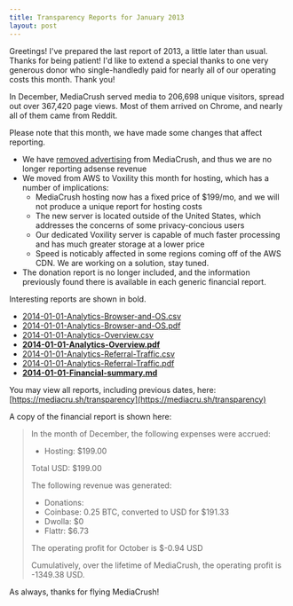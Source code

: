 ```yaml
---
title: Transparency Reports for January 2013
layout: post
---
```


Greetings! I've prepared the last report of 2013, a little later than usual. Thanks for being patient! I'd like to extend a
special thanks to one very generous donor who single-handledly paid for nearly all of our operating costs this month. Thank
you!

In December, MediaCrush served media to 206,698 unique visitors, spread out over 367,420 page views. Most of them arrived on
Chrome, and nearly all of them came from Reddit.

Please note that this month, we have made some changes that affect reporting.

* We have [removed advertising](https://blog.mediacru.sh/2013/12/02/Removing-advertisements.html) from MediaCrush, and thus
  we are no longer reporting adsense revenue
* We moved from AWS to Voxility this month for hosting, which has a number of implications:
  * MediaCrush hosting now has a fixed price of $199/mo, and we will not produce a unique report for hosting costs
  * The new server is located outside of the United States, which addresses the concerns of some privacy-concious users
  * Our dedicated Voxility server is capable of much faster processing and has much greater storage at a lower price
  * Speed is noticably affected in some regions coming off of the AWS CDN. We are working on a solution, stay tuned.
* The donation report is no longer included, and the information previously found there is available in each generic
  financial report.

Interesting reports are shown in bold.

* [2014-01-01-Analytics-Browser-and-OS.csv](https://mediacru.sh/transparency/analytics/2014-01-01-Analytics-Browser-and-OS.csv)
* [2014-01-01-Analytics-Browser-and-OS.pdf](https://mediacru.sh/transparency/analytics/2014-01-01-Analytics-Browser-and-OS.pdf)
* [2014-01-01-Analytics-Overview.csv](https://mediacru.sh/transparency/analytics/2014-01-01-Analytics-Overview.csv)
* **[2014-01-01-Analytics-Overview.pdf](https://mediacru.sh/transparency/analytics/2014-01-01-Analytics-Overview.pdf)**
* [2014-01-01-Analytics-Referral-Traffic.csv](https://mediacru.sh/transparency/analytics/2014-01-01-Analytics-Referral-Traffic.csv)
* [2014-01-01-Analytics-Referral-Traffic.pdf](https://mediacru.sh/transparency/analytics/2014-01-01-Analytics-Referral-Traffic.pdf)
* **[2014-01-01-Financial-summary.md](https://mediacru.sh/transparency/2014-01-01-Financial-summary.md)**

You may view all reports, including previous dates, here: [https://mediacru.sh/transparency](https://mediacru.sh/transparency)

A copy of the financial report is shown here:

>In the month of December, the following expenses were accrued:
>
>* Hosting: $199.00
>
>Total USD: $199.00
>
>The following revenue was generated:
>
>* Donations:
>  * Coinbase: 0.25 BTC, converted to USD for $191.33
>  * Dwolla: $0
>  * Flattr: $6.73
>
>The operating profit for October is $-0.94 USD
>
>Cumulatively, over the lifetime of MediaCrush, the operating profit is -1349.38 USD.

As always, thanks for flying MediaCrush!
